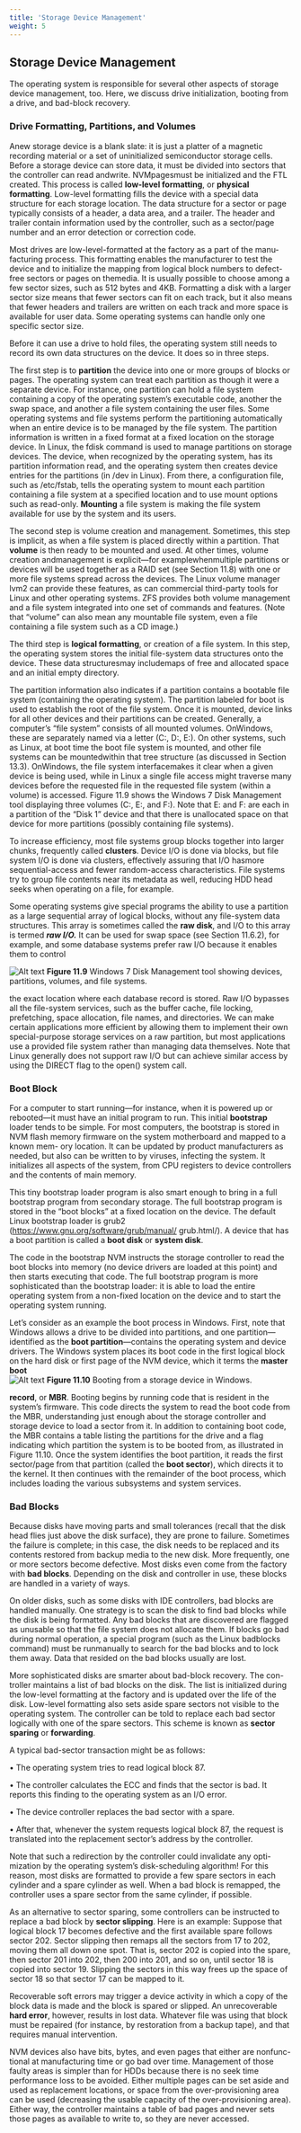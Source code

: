 ```yaml
---
title: 'Storage Device Management'
weight: 5
---
```


## Storage Device Management

The operating system is responsible for several other aspects of storage device management, too. Here, we discuss drive initialization, booting from a drive, and bad-block recovery.

### Drive Formatting, Partitions, and Volumes

Anew storage device is a blank slate: it is just a platter of a magnetic recording material or a set of uninitialized semiconductor storage cells. Before a storage device can store data, it must be divided into sectors that the controller can read andwrite. NVMpagesmust be initialized and the FTL created. This process is called **low-level formatting**, or **physical formatting**. Low-level formatting fills the device with a special data structure for each storage location. The data structure for a sector or page typically consists of a header, a data area, and a trailer. The header and trailer contain information used by the controller, such as a sector/page number and an error detection or correction code.

Most drives are low-level-formatted at the factory as a part of the manu- facturing process. This formatting enables the manufacturer to test the device and to initialize the mapping from logical block numbers to defect-free sectors or pages on themedia. It is usually possible to choose among a few sector sizes, such as 512 bytes and 4KB. Formatting a disk with a larger sector size means that fewer sectors can fit on each track, but it also means that fewer headers and trailers are written on each track and more space is available for user data. Some operating systems can handle only one specific sector size.

Before it can use a drive to hold files, the operating system still needs to record its own data structures on the device. It does so in three steps.

The first step is to **partition** the device into one or more groups of blocks or pages. The operating system can treat each partition as though it were a separate device. For instance, one partition can hold a file system containing a copy of the operating system’s executable code, another the swap space, and another a file system containing the user files. Some operating systems and file systems perform the partitioning automatically when an entire device is to be managed by the file system. The partition information is written in a fixed format at a fixed location on the storage device. In Linux, the fdisk command is used to manage partitions on storage devices. The device, when recognized by the operating system, has its partition information read, and the operating system then creates device entries for the partitions (in /dev in Linux). From there, a configuration file, such as /etc/fstab, tells the operating system to mount each partition containing a file system at a specified location and to use mount options such as read-only. **Mounting** a file system is making the file system available for use by the system and its users.

The second step is volume creation and management. Sometimes, this step is implicit, as when a file system is placed directly within a partition. That **volume** is then ready to be mounted and used. At other times, volume creation andmanagement is explicit—for examplewhenmultiple partitions or devices will be used together as a RAID set (see Section 11.8) with one or more file systems spread across the devices. The Linux volume manager lvm2 can provide these features, as can commercial third-party tools for Linux and other operating systems. ZFS provides both volume management and a file system integrated into one set of commands and features. (Note that “volume” can also mean any mountable file system, even a file containing a file system such as a CD image.)

The third step is **logical formatting**, or creation of a file system. In this step, the operating system stores the initial file-system data structures onto the device. These data structuresmay includemaps of free and allocated space and an initial empty directory.

The partition information also indicates if a partition contains a bootable file system (containing the operating system). The partition labeled for boot is used to establish the root of the file system. Once it is mounted, device links for all other devices and their partitions can be created. Generally, a computer’s “file system” consists of all mounted volumes. OnWindows, these are separately named via a letter (C:, D:, E:). On other systems, such as Linux, at boot time the boot file system is mounted, and other file systems can be mountedwithin that tree structure (as discussed in Section 13.3). OnWindows, the file system interfacemakes it clear when a given device is being used, while in Linux a single file access might traverse many devices before the requested file in the requested file system (within a volume) is accessed. Figure 11.9 shows the Windows 7 Disk Management tool displaying three volumes (C:, E:, and F:). Note that E: and F: are each in a partition of the “Disk 1” device and that there is unallocated space on that device for more partitions (possibly containing file systems).

To increase efficiency, most file systems group blocks together into larger chunks, frequently called **clusters**. Device I/O is done via blocks, but file system I/O is done via clusters, effectively assuring that I/O hasmore sequential-access and fewer random-access characteristics. File systems try to group file contents near its metadata as well, reducing HDD head seeks when operating on a file, for example.

Some operating systems give special programs the ability to use a partition as a large sequential array of logical blocks, without any file-system data structures. This array is sometimes called the **raw disk**, and I/O to this array is termed **_raw I/O._** It can be used for swap space (see Section 11.6.2), for example, and some database systems prefer raw I/O because it enables them to control  


![Alt text](image-8.png)
**Figure 11.9** Windows 7 Disk Management tool showing devices, partitions, volumes, and file systems.

the exact location where each database record is stored. Raw I/O bypasses all the file-system services, such as the buffer cache, file locking, prefetching, space allocation, file names, and directories. We can make certain applications more efficient by allowing them to implement their own special-purpose storage services on a raw partition, but most applications use a provided file system rather than managing data themselves. Note that Linux generally does not support raw I/O but can achieve similar access by using the DIRECT flag to the open() system call.

### Boot Block

For a computer to start running—for instance, when it is powered up or rebooted—it must have an initial program to run. This initial **bootstrap** loader tends to be simple. For most computers, the bootstrap is stored in NVM flash memory firmware on the system motherboard and mapped to a known mem- ory location. It can be updated by product manufacturers as needed, but also can be written to by viruses, infecting the system. It initializes all aspects of the system, from CPU registers to device controllers and the contents of main memory.

This tiny bootstrap loader program is also smart enough to bring in a full bootstrap program from secondary storage. The full bootstrap program is stored in the “boot blocks” at a fixed location on the device. The default Linux bootstrap loader is grub2 (https://www.gnu.org/software/grub/manual/ grub.html/). A device that has a boot partition is called a **boot disk** or **system disk**.

The code in the bootstrap NVM instructs the storage controller to read the boot blocks into memory (no device drivers are loaded at this point) and then starts executing that code. The full bootstrap program is more sophisticated than the bootstrap loader: it is able to load the entire operating system from a non-fixed location on the device and to start the operating system running.

Let’s consider as an example the boot process in Windows. First, note that Windows allows a drive to be divided into partitions, and one partition— identified as the **boot partition**—contains the operating system and device drivers. The Windows system places its boot code in the first logical block on the hard disk or first page of the NVM device, which it terms the **master boot**  
![Alt text](image-9.png)
**Figure 11.10** Booting from a storage device in Windows.

**record**, or **MBR**. Booting begins by running code that is resident in the system’s firmware. This code directs the system to read the boot code from the MBR, understanding just enough about the storage controller and storage device to load a sector from it. In addition to containing boot code, the MBR contains a table listing the partitions for the drive and a flag indicating which partition the system is to be booted from, as illustrated in Figure 11.10. Once the system identifies the boot partition, it reads the first sector/page from that partition (called the **boot sector**), which directs it to the kernel. It then continues with the remainder of the boot process, which includes loading the various subsystems and system services.

### Bad Blocks

Because disks have moving parts and small tolerances (recall that the disk head flies just above the disk surface), they are prone to failure. Sometimes the failure is complete; in this case, the disk needs to be replaced and its contents restored from backup media to the new disk. More frequently, one or more sectors become defective. Most disks even come from the factory with **bad blocks**. Depending on the disk and controller in use, these blocks are handled in a variety of ways.

On older disks, such as some disks with IDE controllers, bad blocks are handled manually. One strategy is to scan the disk to find bad blocks while the disk is being formatted. Any bad blocks that are discovered are flagged as unusable so that the file system does not allocate them. If blocks go bad during normal operation, a special program (such as the Linux badblocks command) must be runmanually to search for the bad blocks and to lock them away. Data that resided on the bad blocks usually are lost.

More sophisticated disks are smarter about bad-block recovery. The con- troller maintains a list of bad blocks on the disk. The list is initialized during the low-level formatting at the factory and is updated over the life of the disk. Low-level formatting also sets aside spare sectors not visible to the operating system. The controller can be told to replace each bad sector logically with one of the spare sectors. This scheme is known as **sector sparing** or **forwarding**.

A typical bad-sector transaction might be as follows:

• The operating system tries to read logical block 87.  

• The controller calculates the ECC and finds that the sector is bad. It reports this finding to the operating system as an I/O error.

• The device controller replaces the bad sector with a spare.

• After that, whenever the system requests logical block 87, the request is translated into the replacement sector’s address by the controller.

Note that such a redirection by the controller could invalidate any opti- mization by the operating system’s disk-scheduling algorithm! For this reason, most disks are formatted to provide a few spare sectors in each cylinder and a spare cylinder as well. When a bad block is remapped, the controller uses a spare sector from the same cylinder, if possible.

As an alternative to sector sparing, some controllers can be instructed to replace a bad block by **sector slipping**. Here is an example: Suppose that logical block 17 becomes defective and the first available spare follows sector 202. Sector slipping then remaps all the sectors from 17 to 202, moving them all down one spot. That is, sector 202 is copied into the spare, then sector 201 into 202, then 200 into 201, and so on, until sector 18 is copied into sector 19. Slipping the sectors in this way frees up the space of sector 18 so that sector 17 can be mapped to it.

Recoverable soft errors may trigger a device activity in which a copy of the block data is made and the block is spared or slipped. An unrecoverable **hard error**, however, results in lost data. Whatever file was using that block must be repaired (for instance, by restoration from a backup tape), and that requires manual intervention.

NVM devices also have bits, bytes, and even pages that either are nonfunc- tional at manufacturing time or go bad over time. Management of those faulty areas is simpler than for HDDs because there is no seek time performance loss to be avoided. Either multiple pages can be set aside and used as replacement locations, or space from the over-provisioning area can be used (decreasing the usable capacity of the over-provisioning area). Either way, the controller maintains a table of bad pages and never sets those pages as available to write to, so they are never accessed.
